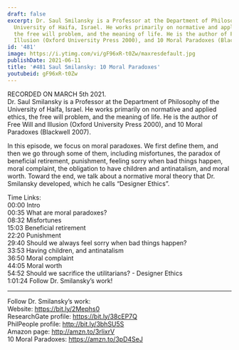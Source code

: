 ```yaml
---
draft: false
excerpt: Dr. Saul Smilansky is a Professor at the Department of Philosophy of the
  University of Haifa, Israel. He works primarily on normative and applied ethics,
  the free will problem, and the meaning of life. He is the author of Free Will and
  Illusion (Oxford University Press 2000), and 10 Moral Paradoxes (Blackwell 2007).
id: '481'
image: https://i.ytimg.com/vi/gF96xR-t0Zw/maxresdefault.jpg
publishDate: 2021-06-11
title: '#481 Saul Smilansky: 10 Moral Paradoxes'
youtubeid: gF96xR-t0Zw
---
```

<div class="timelinks">

RECORDED ON MARCH 5th 2021.  
Dr. Saul Smilansky is a Professor at the Department of Philosophy of the University of Haifa, Israel. He works primarily on normative and applied ethics, the free will problem, and the meaning of life. He is the author of Free Will and Illusion (Oxford University Press 2000), and 10 Moral Paradoxes (Blackwell 2007).

In this episode, we focus on moral paradoxes. We first define them, and then we go through some of them, including misfortunes, the paradox of beneficial retirement, punishment, feeling sorry when bad things happen, moral complaint, the obligation to have children and antinatalism, and moral worth. Toward the end, we talk about a normative moral theory that Dr. Smilansky developed, which he calls “Designer Ethics”. 

Time Links:  
<time>00:00</time> Intro  
<time>00:35</time> What are moral paradoxes?  
<time>08:32</time> Misfortunes  
<time>15:03</time> Beneficial retirement  
<time>22:20</time> Punishment  
<time>29:40</time> Should we always feel sorry when bad things happen?  
<time>33:53</time> Having children, and antinatalism  
<time>36:50</time> Moral complaint  
<time>44:05</time> Moral worth  
<time>54:52</time> Should we sacrifice the utilitarians? - Designer Ethics  
<time>1:01:24</time> Follow Dr. Smilansky’s work!

---

Follow Dr. Smilansky’s work:  
Website: https://bit.ly/2Mephs0  
ResearchGate profile: https://bit.ly/38cEP7Q  
PhilPeople profile: http://bit.ly/3bhSU5S  
Amazon page: http://amzn.to/3rlixrV  
10 Moral Paradoxes: https://amzn.to/3pD4SeJ
</div>


